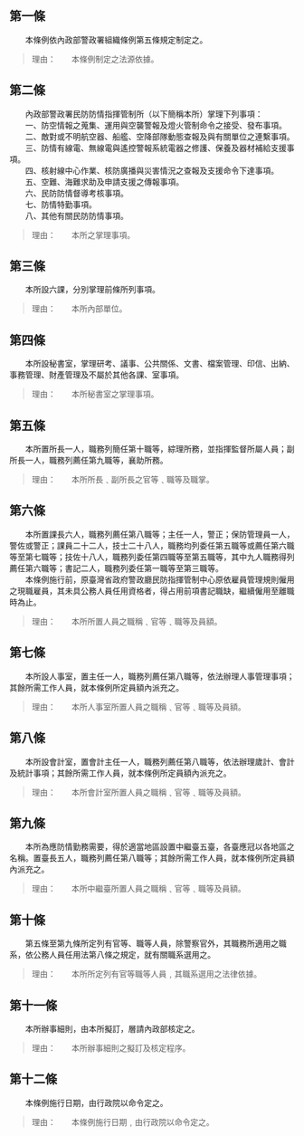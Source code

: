 第一條 
-------
　　本條例依內政部警政署組織條例第五條規定制定之。  
> 理由：　　本條例制定之法源依據。



第二條 
-------
　　內政部警政署民防防情指揮管制所（以下簡稱本所）掌理下列事項：  
　　一、防空情報之蒐集、運用與空襲警報及燈火管制命令之接受、發布事項。  
　　二、敵對或不明航空器、船艦、空降部隊動態查報及與有關單位之連繫事項。  
　　三、防情有線電、無線電與遙控警報系統電器之修護、保養及器材補給支援事項。  
　　四、核射線中心作業、核防廣播與災害情況之查報及支援命令下達事項。  
　　五、空難、海難求助及申請支援之傳報事項。  
　　六、民防防情督導考核事項。  
　　七、防情特勤事項。  
　　八、其他有關民防防情事項。  
> 理由：　　本所之掌理事項。



第三條 
-------
　　本所設六課，分別掌理前條所列事項。  
> 理由：　　本所內部單位。



第四條 
-------
　　本所設秘書室，掌理研考、議事、公共關係、文書、檔案管理、印信、出納、事務管理、財產管理及不屬於其他各課、室事項。  
> 理由：　　本所秘書室之掌理事項。



第五條 
-------
　　本所置所長一人，職務列簡任第十職等，綜理所務，並指揮監督所屬人員；副所長一人，職務列薦任第九職等，襄助所務。  
> 理由：　　本所所長﹑副所長之官等﹑職等及職掌。



第六條 
-------
　　本所置課長六人，職務列薦任第八職等；主任一人，警正；保防管理員一人，警佐或警正；課員二十二人，技士二十八人，職務均列委任第五職等或薦任第六職等至第七職等；技佐十八人，職務列委任第四職等至第五職等，其中九人職務得列薦任第六職等；書記二人，職務列委任第一職等至第三職等。  
　　本條例施行前，原臺灣省政府警政廳民防指揮管制中心原依雇員管理規則僱用之現職雇員，其未具公務人員任用資格者，得占用前項書記職缺，繼續僱用至離職時為止。  
> 理由：　　本所所置人員之職稱﹑官等﹑職等及員額。



第七條 
-------
　　本所設人事室，置主任一人，職務列薦任第八職等，依法辦理人事管理事項；其餘所需工作人員，就本條例所定員額內派充之。  
> 理由：　　本所人事室所置人員之職稱﹑官等﹑職等及員額。



第八條 
-------
　　本所設會計室，置會計主任一人，職務列薦任第八職等，依法辦理歲計、會計及統計事項；其餘所需工作人員，就本條例所定員額內派充之。  
> 理由：　　本所會計室所置人員之職稱﹑官等﹑職等及員額。



第九條 
-------
　　本所為應防情勤務需要，得於適當地區設置中繼臺五臺，各臺應冠以各地區之名稱。置臺長五人，職務列薦任第八職等；其餘所需工作人員，就本條例所定員額內派充之。  
> 理由：　　本所中繼臺所置人員之職稱﹑官等﹑職等及員額。



第十條 
-------
　　第五條至第九條所定列有官等、職等人員，除警察官外，其職務所適用之職系，依公務人員任用法第八條之規定，就有關職系選用之。  
> 理由：　　本所所定列有官等職等人員﹐其職系選用之法律依據。



第十一條 
---------
　　本所辦事細則，由本所擬訂，層請內政部核定之。  
> 理由：　　本所辦事細則之擬訂及核定程序。



第十二條 
---------
　　本條例施行日期，由行政院以命令定之。  
> 理由：　　本條例施行日期﹐由行政院以命令定之。